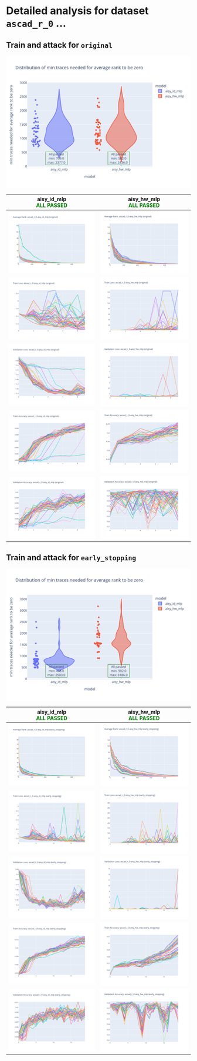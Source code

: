 
# Detailed analysis for dataset `ascad_r_0` ...


## Train and attack for `original`

![Distribution of min traces needed for average rank to be zero](../plots/original/ascad_r_0/violin.svg)

|aisy_id_mlp<br><span style='color:green'> **ALL PASSED** </span>|aisy_hw_mlp<br><span style='color:green'> **ALL PASSED** </span>|
|---|---|
|![Average Rank](../plots/original/ascad_r_0/aisy_id_mlp/average_rank.svg)|![Average Rank](../plots/original/ascad_r_0/aisy_hw_mlp/average_rank.svg)|
|![Train Loss](../plots/original/ascad_r_0/aisy_id_mlp/train_loss.svg)|![Train Loss](../plots/original/ascad_r_0/aisy_hw_mlp/train_loss.svg)|
|![Validation Loss](../plots/original/ascad_r_0/aisy_id_mlp/val_loss.svg)|![Validation Loss](../plots/original/ascad_r_0/aisy_hw_mlp/val_loss.svg)|
|![Train Accuracy](../plots/original/ascad_r_0/aisy_id_mlp/train_acc.svg)|![Train Accuracy](../plots/original/ascad_r_0/aisy_hw_mlp/train_acc.svg)|
|![Validation Accuracy](../plots/original/ascad_r_0/aisy_id_mlp/val_acc.svg)|![Validation Accuracy](../plots/original/ascad_r_0/aisy_hw_mlp/val_acc.svg)|

## Train and attack for `early_stopping`

![Distribution of min traces needed for average rank to be zero](../plots/early_stopping/ascad_r_0/violin.svg)

|aisy_id_mlp<br><span style='color:green'> **ALL PASSED** </span>|aisy_hw_mlp<br><span style='color:green'> **ALL PASSED** </span>|
|---|---|
|![Average Rank](../plots/early_stopping/ascad_r_0/aisy_id_mlp/average_rank.svg)|![Average Rank](../plots/early_stopping/ascad_r_0/aisy_hw_mlp/average_rank.svg)|
|![Train Loss](../plots/early_stopping/ascad_r_0/aisy_id_mlp/train_loss.svg)|![Train Loss](../plots/early_stopping/ascad_r_0/aisy_hw_mlp/train_loss.svg)|
|![Validation Loss](../plots/early_stopping/ascad_r_0/aisy_id_mlp/val_loss.svg)|![Validation Loss](../plots/early_stopping/ascad_r_0/aisy_hw_mlp/val_loss.svg)|
|![Train Accuracy](../plots/early_stopping/ascad_r_0/aisy_id_mlp/train_acc.svg)|![Train Accuracy](../plots/early_stopping/ascad_r_0/aisy_hw_mlp/train_acc.svg)|
|![Validation Accuracy](../plots/early_stopping/ascad_r_0/aisy_id_mlp/val_acc.svg)|![Validation Accuracy](../plots/early_stopping/ascad_r_0/aisy_hw_mlp/val_acc.svg)|